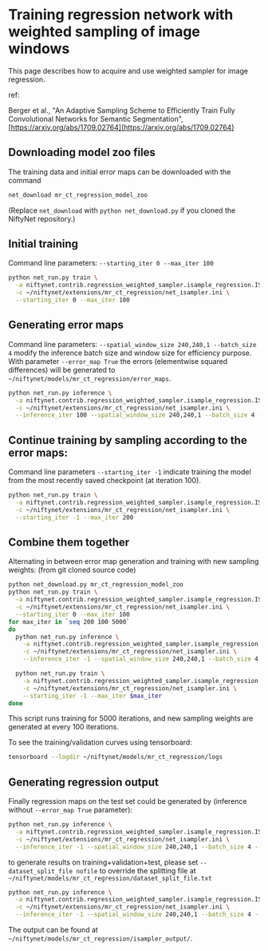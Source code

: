 # Training regression network with weighted sampling of image windows

This page describes how to acquire and use weighted sampler for image regression.

ref:

Berger et al., "An Adaptive Sampling Scheme to Efficiently Train Fully Convolutional Networks for Semantic Segmentation",
[https://arxiv.org/abs/1709.02764](https://arxiv.org/abs/1709.02764)


## Downloading model zoo files

The training data and initial error maps can be downloaded with the command
```bash
net_download mr_ct_regression_model_zoo
```

(Replace `net_download` with `python net_download.py` if you cloned the NiftyNet repository.)


## Initial training
Command line parameters: ``--starting_iter 0 --max_iter 100``
```bash
python net_run.py train \
  -a niftynet.contrib.regression_weighted_sampler.isample_regression.ISampleRegression \
  -c ~/niftynet/extensions/mr_ct_regression/net_isampler.ini \
  --starting_iter 0 --max_iter 100
```

## Generating error maps
Command line parameters: ``--spatial_window_size 240,240,1 --batch_size 4``
modify the inference batch size and window size for efficiency purpose.
With parameter ``--error_map True``
the errors (elementwise squared differences) will be generated to
``~/niftynet/models/mr_ct_regression/error_maps``.
```bash
python net_run.py inference \
  -a niftynet.contrib.regression_weighted_sampler.isample_regression.ISampleRegression \
  -c ~/niftynet/extensions/mr_ct_regression/net_isampler.ini \
  --inference_iter 100 --spatial_window_size 240,240,1 --batch_size 4 --error_map True
```

## Continue training by sampling according to the error maps:
Command line parameters ``--starting_iter -1``
indicate training the model from the most recently saved checkpoint (at iteration 100).
```bash
python net_run.py train \
  -a niftynet.contrib.regression_weighted_sampler.isample_regression.ISampleRegression \
  -c ~/niftynet/extensions/mr_ct_regression/net_isampler.ini \
  --starting_iter -1 --max_iter 200
```

## Combine them together
Alternating in between error map generation and training with new sampling weights:
(from git cloned source code)
```bash
python net_download.py mr_ct_regression_model_zoo
python net_run.py train \
  -a niftynet.contrib.regression_weighted_sampler.isample_regression.ISampleRegression \
  -c ~/niftynet/extensions/mr_ct_regression/net_isampler.ini \
  --starting_iter 0 --max_iter 100
for max_iter in `seq 200 100 5000`
do
  python net_run.py inference \
    -a niftynet.contrib.regression_weighted_sampler.isample_regression.ISampleRegression \
    -c ~/niftynet/extensions/mr_ct_regression/net_isampler.ini \
    --inference_iter -1 --spatial_window_size 240,240,1 --batch_size 4 --error_map True

  python net_run.py train \
    -a niftynet.contrib.regression_weighted_sampler.isample_regression.ISampleRegression \
    -c ~/niftynet/extensions/mr_ct_regression/net_isampler.ini \
    --starting_iter -1 --max_iter $max_iter
done
```
This script runs training for 5000 iterations,
and new sampling weights are generated at every 100 iterations.

To see the training/validation curves using tensorboard:
```bash
tensorboard --logdir ~/niftynet/models/mr_ct_regression/logs
```

## Generating regression output
Finally regression maps on the test set could be generated by
(inference without ``--error_map True`` parameter):
```bash
python net_run.py inference \
  -a niftynet.contrib.regression_weighted_sampler.isample_regression.ISampleRegression \
  -c ~/niftynet/extensions/mr_ct_regression/net_isampler.ini \
  --inference_iter -1 --spatial_window_size 240,240,1 --batch_size 4 --error_map False
```
to generate results on training+validation+test, please set
``--dataset_split_file nofile`` to override the splitting file at
``~/niftynet/models/mr_ct_regression/dataset_split_file.txt``
```bash
python net_run.py inference \
  -a niftynet.contrib.regression_weighted_sampler.isample_regression.ISampleRegression \
  -c ~/niftynet/extensions/mr_ct_regression/net_isampler.ini \
  --inference_iter -1 --spatial_window_size 240,240,1 --batch_size 4 --error_map False --dataset_split_file nofile
```

The output can be found at ``~/niftynet/models/mr_ct_regression/isampler_output/``.
